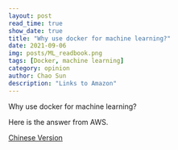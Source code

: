```yaml
---
layout: post
read_time: true
show_date: true
title: "Why use docker for machine learning?"
date: 2021-09-06
img: posts/ML_readbook.png
tags: [Docker, machine learning]
category: opinion
author: Chao Sun
description: "Links to Amazon"
---
```

Why use docker for machine learning?

Here is the answer from AWS.

[Chinese Version](https://aws.amazon.com/cn/blogs/china/why-use-docker-containers-for-machine-learning-development/) 

